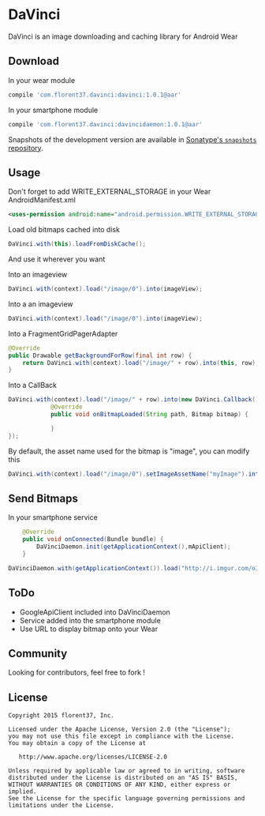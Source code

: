DaVinci
=======

DaVinci is an image downloading and caching library for Android Wear

Download
--------

In your wear module
```groovy
compile 'com.florent37.davinci:davinci:1.0.1@aar'
```

In your smartphone module
```groovy
compile 'com.florent37.davinci:davincidaemon:1.0.1@aar'
```


Snapshots of the development version are available in [Sonatype's `snapshots` repository][snap].

Usage
--------

Don't forget to add WRITE_EXTERNAL_STORAGE in your Wear AndroidManifest.xml
```xml
<uses-permission android:name="android.permission.WRITE_EXTERNAL_STORAGE"/>
```

Load old bitmaps cached into disk

```java
DaVinci.with(this).loadFromDiskCache();
```

And use it wherever you want 

Into an imageview
```java
DaVinci.with(context).load("/image/0").into(imageView);
```

Into a an imageview
```java
DaVinci.with(context).load("/image/0").into(imageView);
```

Into a FragmentGridPagerAdapter
```java
@Override
public Drawable getBackgroundForRow(final int row) {
    return DaVinci.with(context).load("/image/" + row).into(this, row);
}
```

Into a CallBack
```java
DaVinci.with(context).load("/image/" + row).into(new DaVinci.Callback() {
            @Override
            public void onBitmapLoaded(String path, Bitmap bitmap) {

            }
});
```

By default, the asset name used for the bitmap is "image", you can modify this 
```java
DaVinci.with(context).load("/image/0").setImageAssetName("myImage").into(imageView);
```

Send Bitmaps
--------

In your smartphone service
```java
    @Override
    public void onConnected(Bundle bundle) {
        DaVinciDaemon.init(getApplicationContext(),mApiClient);
    }
```

```java
DaVinciDaemon.with(getApplicationContext()).load("http://i.imgur.com/o3ELrbX.jpg").into("/image/0");
```

ToDo
--------

* GoogleApiClient included into DaVinciDaemon
* Service added into the smartphone module
* Use URL to display bitmap onto your Wear

Community
--------

Looking for contributors, feel free to fork !

License
--------

    Copyright 2015 florent37, Inc.

    Licensed under the Apache License, Version 2.0 (the "License");
    you may not use this file except in compliance with the License.
    You may obtain a copy of the License at

       http://www.apache.org/licenses/LICENSE-2.0

    Unless required by applicable law or agreed to in writing, software
    distributed under the License is distributed on an "AS IS" BASIS,
    WITHOUT WARRANTIES OR CONDITIONS OF ANY KIND, either express or implied.
    See the License for the specific language governing permissions and
    limitations under the License.


[snap]: https://oss.sonatype.org/content/repositories/snapshots/
[android_doc]: https://developer.android.com/training/wearables/data-layer/assets.html